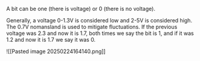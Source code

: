 A bit can be one (there is voltage) or 0 (there is no voltage).

Generally, a voltage 0-1.3V is considered low and 2-5V is considered high. The 0.7V nomansland is used to mitigate fluctuations. If the previous voltage was 2.3 and now it is 1.7, both times we say the bit is 1, and if it was 1.2 and now it is 1.7 we say it was 0.

![[Pasted image 20250224164140.png]]

